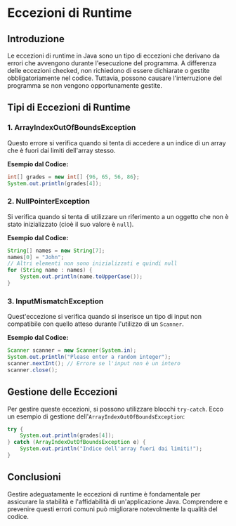 
# Eccezioni di Runtime

## Introduzione
Le eccezioni di runtime in Java sono un tipo di eccezioni che derivano da errori che avvengono durante l'esecuzione del programma. A differenza delle eccezioni checked, non richiedono di essere dichiarate o gestite obbligatoriamente nel codice. Tuttavia, possono causare l'interruzione del programma se non vengono opportunamente gestite.

## Tipi di Eccezioni di Runtime

### 1. ArrayIndexOutOfBoundsException
Questo errore si verifica quando si tenta di accedere a un indice di un array che è fuori dai limiti dell'array stesso.

**Esempio dal Codice:**
```java
int[] grades = new int[] {96, 65, 56, 86};
System.out.println(grades[4]);
```

### 2. NullPointerException
Si verifica quando si tenta di utilizzare un riferimento a un oggetto che non è stato inizializzato (cioè il suo valore è `null`).

**Esempio dal Codice:**
```java
String[] names = new String[7]; 
names[0] = "John";
// Altri elementi non sono inizializzati e quindi null
for (String name : names) {
    System.out.println(name.toUpperCase());
}
```

### 3. InputMismatchException
Quest'eccezione si verifica quando si inserisce un tipo di input non compatibile con quello atteso durante l'utilizzo di un `Scanner`.

**Esempio dal Codice:**
```java
Scanner scanner = new Scanner(System.in);
System.out.println("Please enter a random integer");
scanner.nextInt(); // Errore se l'input non è un intero
scanner.close();
```

## Gestione delle Eccezioni
Per gestire queste eccezioni, si possono utilizzare blocchi `try-catch`. Ecco un esempio di gestione dell'`ArrayIndexOutOfBoundsException`:

```java
try {
    System.out.println(grades[4]);
} catch (ArrayIndexOutOfBoundsException e) {
    System.out.println("Indice dell'array fuori dai limiti!");
}
```

## Conclusioni
Gestire adeguatamente le eccezioni di runtime è fondamentale per assicurare la stabilità e l'affidabilità di un'applicazione Java. Comprendere e prevenire questi errori comuni può migliorare notevolmente la qualità del codice.

